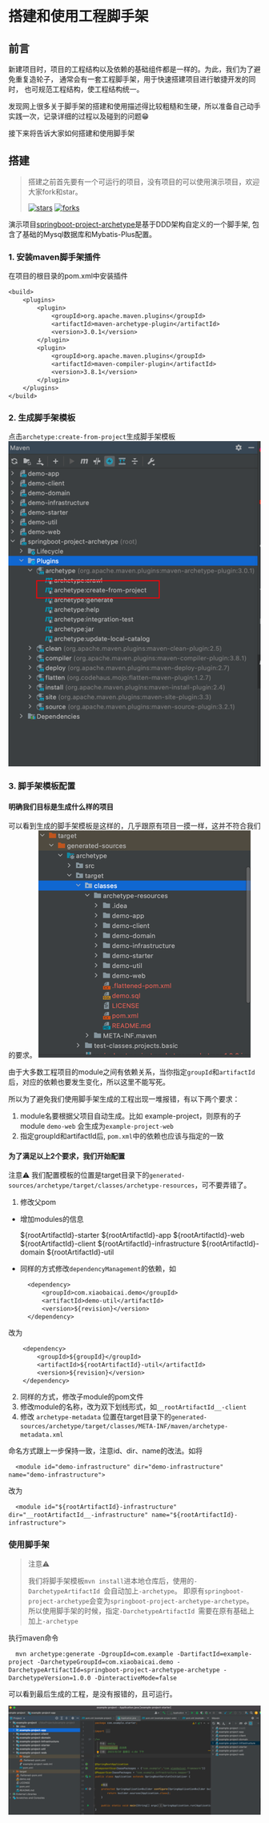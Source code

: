 # 搭建和使用工程脚手架

## 前言

新建项目时，项目的工程结构以及依赖的基础组件都是一样的。为此，我们为了避免重复造轮子， 通常会有一套工程脚手架，用于快速搭建项目进行敏捷开发的同时， 也可规范工程结构，使工程结构统一。

发现网上很多关于脚手架的搭建和使用描述得比较粗糙和生硬，所以准备自己动手实践一次，记录详细的过程以及碰到的问题😁

接下来将告诉大家如何搭建和使用脚手架

## 搭建

>搭建之前首先要有一个可运行的项目，没有项目的可以使用演示项目，欢迎大家fork和star。
>
>[![stars](https://badgen.net/github/stars/caijianying/springboot-project-archetype?icon=github&color=4ab8a1)](https://github.com/caijianying/springboot-project-archetype) [![forks](https://badgen.net/github/forks/caijianying/springboot-project-archetype?icon=github&color=4ab8a1)](https://github.com/caijianying/springboot-project-archetype)

演示项目[springboot-project-archetype](https://github.com/caijianying/springboot-project-archetype)是基于DDD架构自定义的一个脚手架, 包含了基础的Mysql数据库和Mybatis-Plus配置。

### 1. 安装maven脚手架插件

在项目的根目录的pom.xml中安装插件

    <build>
        <plugins>
            <plugin>
                <groupId>org.apache.maven.plugins</groupId>
                <artifactId>maven-archetype-plugin</artifactId>
                <version>3.0.1</version>
            </plugin>
            <plugin>
                <groupId>org.apache.maven.plugins</groupId>
                <artifactId>maven-compiler-plugin</artifactId>
                <version>3.8.1</version>
            </plugin>
        </plugins>
    </build>

### 2. 生成脚手架模板

点击`archetype:create-from-project`生成脚手架模板
![img.png](archetype_generate.png)

### 3. 脚手架模板配置

#### 明确我们目标是生成什么样的项目

可以看到生成的脚手架模板是这样的，几乎跟原有项目一摸一样，这并不符合我们的要求。
![img.png](archetype_config.png)

由于大多数工程项目的module之间有依赖关系，当你指定`groupId`和`artifactId`后，对应的依赖也要发生变化，所以这里不能写死。

所以为了避免我们使用脚手架生成的工程出现一堆报错，有以下两个要求：

1. module名要根据父项目自动生成。比如 example-project，则原有的子module `demo-web` 会生成为`example-project-web`
2. 指定groupId和artifactId后, `pom.xml`中的依赖也应该与指定的一致

#### 为了满足以上2个要求，我们开始配置

注意⚠️ 我们配置模板的位置是target目录下的`generated-sources/archetype/target/classes/archetype-resources`，可不要弄错了。

1. 修改父pom

* 增加modules的信息


    <modules>
        <module>${rootArtifactId}-starter</module>
        <module>${rootArtifactId}-app</module>
        <module>${rootArtifactId}-web</module>
        <module>${rootArtifactId}-client</module>
        <module>${rootArtifactId}-infrastructure</module>
        <module>${rootArtifactId}-domain</module>
        <module>${rootArtifactId}-util</module>
    </modules>

* 同样的方式修改`dependencyManagement`的依赖，如


        <dependency>
            <groupId>com.xiaobaicai.demo</groupId>
            <artifactId>demo-util</artifactId>
            <version>${revision}</version>
        </dependency>

改为

        <dependency>
            <groupId>${groupId}</groupId>
            <artifactId>${rootArtifactId}-util</artifactId>
            <version>${revision}</version>
        </dependency>

2. 同样的方式，修改子module的pom文件
3. 修改module的名称，改为双下划线形式，如`__rootArtifactId__-client`
4. 修改 `archetype-metadata`
   位置在target目录下的`generated-sources/archetype/target/classes/META-INF/maven/archetype-metadata.xml`

命名方式跟上一步保持一致，注意id、dir、name的改法。如将
   
      <module id="demo-infrastructure" dir="demo-infrastructure" name="demo-infrastructure">

改为

      <module id="${rootArtifactId}-infrastructure" dir="__rootArtifactId__-infrastructure" name="${rootArtifactId}-infrastructure">

### 使用脚手架


>注意⚠️
> 
>我们将脚手架模板`mvn install`进本地仓库后，使用的`-DarchetypeArtifactId `会自动加上`-archetype`。
即原有`springboot-project-archetype`会变为`springboot-project-archetype-archetype`。
所以使用脚手架的时候，指定`-DarchetypeArtifactId `需要在原有基础上加上`-archetype`


执行maven命令

      mvn archetype:generate -DgroupId=com.example -DartifactId=example-project -DarchetypeGroupId=com.xiaobaicai.demo -DarchetypeArtifactId=springboot-project-archetype-archetype -DarchetypeVersion=1.0.0 -DinteractiveMode=false

可以看到最后生成的工程，是没有报错的，且可运行。

   ![final.png](img.png)


